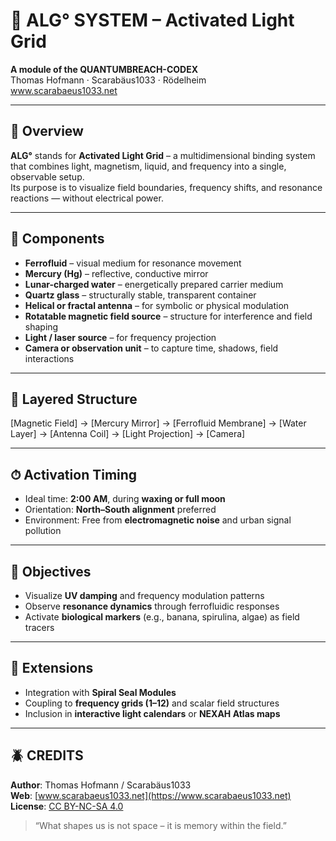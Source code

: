 # 🔷 ALG° SYSTEM – Activated Light Grid

**A module of the QUANTUMBREACH-CODEX**  
Thomas Hofmann · Scarabäus1033 · Rödelheim  
www.scarabaeus1033.net

---

## 🌌 Overview

**ALG°** stands for **Activated Light Grid** – a multidimensional binding system that combines light, magnetism, liquid, and frequency into a single, observable setup.  
Its purpose is to visualize field boundaries, frequency shifts, and resonance reactions — without electrical power.

---

## 🔬 Components

- **Ferrofluid** – visual medium for resonance movement  
- **Mercury (Hg)** – reflective, conductive mirror  
- **Lunar-charged water** – energetically prepared carrier medium  
- **Quartz glass** – structurally stable, transparent container  
- **Helical or fractal antenna** – for symbolic or physical modulation  
- **Rotatable magnetic field source** – structure for interference and field shaping  
- **Light / laser source** – for frequency projection  
- **Camera or observation unit** – to capture time, shadows, field interactions

---

## 🧱 Layered Structure

[Magnetic Field] → [Mercury Mirror] → [Ferrofluid Membrane] → [Water Layer] → [Antenna Coil] → [Light Projection] → [Camera]

---

## ⏱ Activation Timing

- Ideal time: **2:00 AM**, during **waxing or full moon**  
- Orientation: **North–South alignment** preferred  
- Environment: Free from **electromagnetic noise** and urban signal pollution

---

## 🎯 Objectives

- Visualize **UV damping** and frequency modulation patterns  
- Observe **resonance dynamics** through ferrofluidic responses  
- Activate **biological markers** (e.g., banana, spirulina, algae) as field tracers

---

## 🧩 Extensions

- Integration with **Spiral Seal Modules**  
- Coupling to **frequency grids (1–12)** and scalar field structures  
- Inclusion in **interactive light calendars** or **NEXAH Atlas maps**

---

## 🪲 CREDITS

**Author**: Thomas Hofmann / Scarabäus1033  
**Web**: [www.scarabaeus1033.net](https://www.scarabaeus1033.net)  
**License**: [CC BY-NC-SA 4.0](https://creativecommons.org/licenses/by-nc-sa/4.0)

> “What shapes us is not space – it is memory within the field.”
